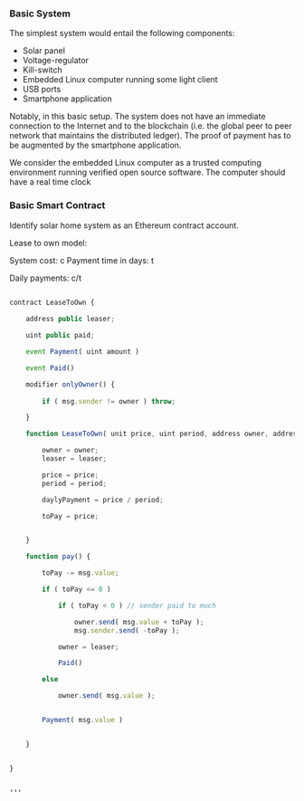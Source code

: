### Basic System

The simplest system would entail the following components:
* Solar panel
* Voltage-regulator
* Kill-switch
* Embedded Linux computer running some light client 
* USB ports
* Smartphone application

Notably, in this basic setup. The system does not have an immediate connection to the Internet and to the blockchain (i.e. the global peer to peer network that maintains the distributed ledger). The proof of payment has to be augmented by the smartphone application. 

We consider the embedded Linux computer as a trusted computing environment running verified open source software. The computer should have a real time clock


### Basic Smart Contract

Identify solar home system as an Ethereum contract account.

Lease to own model:

System cost: c
Payment time in days: t

Daily payments: c/t


```javascript

contract LeaseToOwn {
	
	address public leaser;

	uint public paid;

	event Payment( uint amount )

	event Paid()

	modifier onlyOwner() {
		
		if ( msg.sender != owner ) throw;

	}

	function LeaseToOwn( unit price, uint period, address owner, address leaser) {

		owner = owner;
		leaser = leaser;

		price = price;
		period = period;

		daylyPayment = price / period;

		toPay = price;


	}

	function pay() {

		toPay -= msg.value;

		if ( toPay <= 0 )

			if ( toPay < 0 ) // sender paid to much

				owner.send( msg.value + toPay );
				msg.sender.send( -toPay );

			owner = leaser;

			Paid()

		else

			owner.send( msg.value );


		Payment( msg.value )


	}


}


‘‘‘


